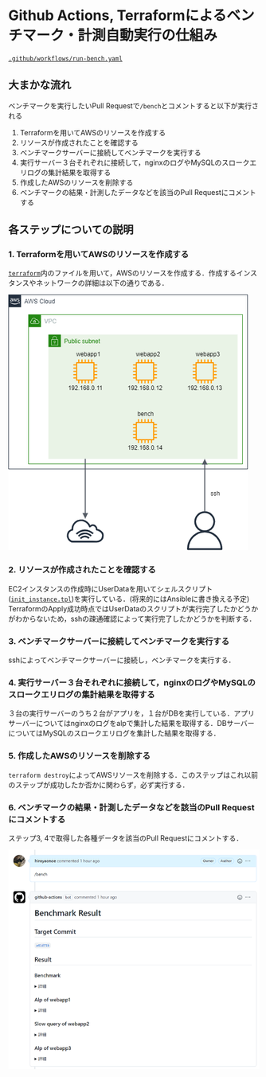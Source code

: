 # Github Actions, Terraformによるベンチマーク・計測自動実行の仕組み
[`.github/workflows/run-bench.yaml`](../.github/workflows/run-bench.yaml)
## 大まかな流れ
ベンチマークを実行したいPull Requestで`/bench`とコメントすると以下が実行される
1. Terraformを用いてAWSのリソースを作成する
2. リソースが作成されたことを確認する
3. ベンチマークサーバーに接続してベンチマークを実行する
4. 実行サーバー３台それぞれに接続して，nginxのログやMySQLのスロークエリログの集計結果を取得する
5. 作成したAWSのリソースを削除する
6. ベンチマークの結果・計測したデータなどを該当のPull Requestにコメントする

## 各ステップについての説明
### 1. Terraformを用いてAWSのリソースを作成する
[`terraform`](../terraform)内のファイルを用いて，AWSのリソースを作成する．作成するインスタンスやネットワークの詳細は以下の通りである．

![AWS](./images/aws.png)

### 2. リソースが作成されたことを確認する
EC2インスタンスの作成時にUserDataを用いてシェルスクリプト([`init_instance.tpl`](../terraform/init_instance.tpl))を実行している．(将来的にはAnsibleに書き換える予定)
TerraformのApply成功時点ではUserDataのスクリプトが実行完了したかどうかがわからないため，sshの疎通確認によって実行完了したかどうかを判断する．

### 3. ベンチマークサーバーに接続してベンチマークを実行する
sshによってベンチマークサーバーに接続し，ベンチマークを実行する．

### 4. 実行サーバー３台それぞれに接続して，nginxのログやMySQLのスロークエリログの集計結果を取得する
３台の実行サーバーのうち２台がアプリを，１台がDBを実行している．アプリサーバーについてはnginxのログをalpで集計した結果を取得する．DBサーバーについてはMySQLのスロークエリログを集計した結果を取得する．

### 5. 作成したAWSのリソースを削除する
`terraform destroy`によってAWSリソースを削除する．このステップはこれ以前のステップが成功したか否かに関わらず，必ず実行する．

### 6. ベンチマークの結果・計測したデータなどを該当のPull Requestにコメントする
ステップ3, 4で取得した各種データを該当のPull Requestにコメントする．

![Comment](./images/comment.png)

